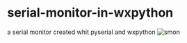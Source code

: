 # serial-monitor-in-wxpython
a serial monitor created whit pyserial and wxpython
![smon](/imagen/smon.png)
